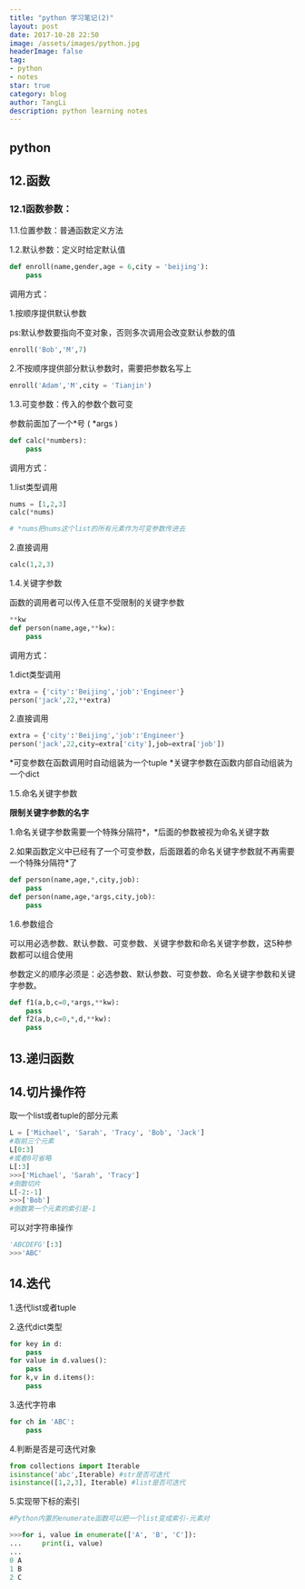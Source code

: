 ```yaml
---
title: "python 学习笔记(2)"
layout: post
date: 2017-10-28 22:50
image: /assets/images/python.jpg
headerImage: false
tag:
- python
- notes
star: true
category: blog
author: TangLi
description: python learning notes
---
```


## python 

## 12.函数

### 12.1函数参数：

1.1.位置参数：普通函数定义方法

1.2.默认参数：定义时给定默认值
```python
def enroll(name,gender,age = 6,city = 'beijing'):
	pass
```
调用方式：

1.按顺序提供默认参数 

ps:默认参数要指向不变对象，否则多次调用会改变默认参数的值
```python
enroll('Bob','M',7)
```
2.不按顺序提供部分默认参数时，需要把参数名写上
```python
enroll('Adam','M',city = 'Tianjin')
```
1.3.可变参数：传入的参数个数可变

参数前面加了一个*号 ( *args )
```python
def calc(*numbers):
	pass
```
调用方式：

1.list类型调用
```python	
nums = [1,2,3]
calc(*nums)

# *nums把nums这个list的所有元素作为可变参数传进去
```
2.直接调用
```python
calc(1,2,3)
```
1.4.关键字参数 

函数的调用者可以传入任意不受限制的关键字参数

```python
**kw
def person(name,age,**kw):
	pass
```
调用方式：

1.dict类型调用
```python
extra = {'city':'Beijing','job':'Engineer'}
person('jack',22,**extra)
```
2.直接调用
```python
extra = {'city':'Beijing','job':'Engineer'}
person('jack',22,city=extra['city'],job=extra['job'])
```

*可变参数在函数调用时自动组装为一个tuple	
*关键字参数在函数内部自动组装为一个dict

1.5.命名关键字参数

**限制关键字参数的名字**

1.命名关键字参数需要一个特殊分隔符*，*后面的参数被视为命名关键字数

2.如果函数定义中已经有了一个可变参数，后面跟着的命名关键字参数就不再需要一个特殊分隔符*了

```python
def person(name,age,*,city,job):
	pass
def person(name,age,*args,city,job):
	pass
```

1.6.参数组合

可以用必选参数、默认参数、可变参数、关键字参数和命名关键字参数，这5种参数都可以组合使用

参数定义的顺序必须是：必选参数、默认参数、可变参数、命名关键字参数和关键字参数。
```python
def f1(a,b,c=0,*args,**kw):
	pass
def f2(a,b,c=0,*,d,**kw):
	pass
```

## 13.递归函数

## 14.切片操作符

取一个list或者tuple的部分元素
```python
L = ['Michael', 'Sarah', 'Tracy', 'Bob', 'Jack']
#取前三个元素
L[0:3]
#或者0可省略
L[:3] 
>>>['Michael', 'Sarah', 'Tracy']
#倒数切片
L[-2:-1]
>>>['Bob']
#倒数第一个元素的索引是-1
```

可以对字符串操作
```python
'ABCDEFG'[:3]
>>>'ABC'
```

## 14.迭代

1.迭代list或者tuple

2.迭代dict类型
```python
for key in d:
	pass
for value in d.values():
	pass
for k,v in d.items():
	pass
```

3.迭代字符串
```python
for ch in 'ABC':
	pass
```

4.判断是否是可迭代对象
```python
from collections import Iterable
isinstance('abc',Iterable) #str是否可迭代
isinstance([1,2,3], Iterable) #list是否可迭代
```

5.实现带下标的索引

```python
#Python内置的enumerate函数可以把一个list变成索引-元素对

>>>for i, value in enumerate(['A', 'B', 'C']):
...     print(i, value)
...
0 A
1 B
2 C
```		

	


